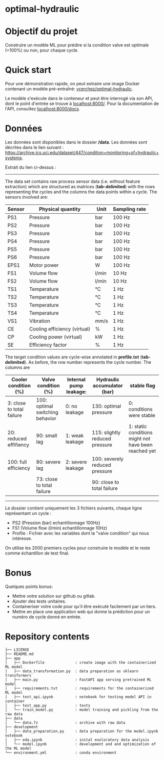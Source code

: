 # optimal-hydraulic

# Objectif du projet

Construire un modèle ML pour prédire si la condition valve est optimale (=100%) ou non, pour 
chaque cycle.

# Quick start

Pour une démonstration rapide, on peut extraire une image Docker contenant un modèle 
pré-entraîné: 
[vcerchez/optimal-hydraulic](https://hub.docker.com/repository/docker/vcerchez/optimal-hydraulic/tags). 

Le modèle s'exécute dans le conteneur et peut être interrogé via son API, dont le point d'entrée 
se trouve à [localhost:8000/](http://localhost:8000/). Pour la documentation de l'API, consultez 
[localhost:8000/docs](http://localhost:8000/docs).

# Données

Les données sont disponibles dans le dossier **/data**. Les données sont décrites dans le lien 
suivant : https://archive.ics.uci.edu/dataset/447/condition+monitoring+of+hydraulic+systems.

Extrait du lien ci-dessus :

***************************

The data set contains raw process sensor data (i.e. without feature extraction) which are 
structured as matrices (**tab-delimited**) with the rows representing the cycles and the columns 
the data points within a cycle. The sensors involved are:

| Sensor | Physical quantity            | Unit  | Sampling rate |
|--------|------------------------------|-------|---------------|
| PS1    | Pressure                     | bar   | 100 Hz        |
| PS2    | Pressure                     | bar   | 100 Hz        |
| PS3    | Pressure                     | bar   | 100 Hz        |
| PS4    | Pressure                     | bar   | 100 Hz        |
| PS5    | Pressure                     | bar   | 100 Hz        |
| PS6    | Pressure                     | bar   | 100 Hz        |
| EPS1   | Motor power                  | W     | 100 Hz        |
| FS1    | Volume flow                  | l/min | 10 Hz         |
| FS2    | Volume flow                  | l/min | 10 Hz         |
| TS1    | Temperature                  | °C    | 1 Hz          |
| TS2    | Temperature                  | °C    | 1 Hz          |
| TS3    | Temperature                  | °C    | 1 Hz          |
| TS4    | Temperature                  | °C    | 1 Hz          |
| VS1    | Vibration                    | mm/s  | 1 Hz          |
| CE     | Cooling efficiency (virtual) | %     | 1 Hz          |
| CP     | Cooling power (virtual)      | kW    | 1 Hz          |
| SE     | Efficiency factor            | %     | 1 Hz          |

The target condition values are cycle-wise annotated in **profile.txt** (**tab-delimited**). As 
before, the row number represents the cycle number. The columns are


| Cooler condition (%)      | Valve condition (%)             | Internal pump leakage: | Hydraulic accumulator (bar)    | stable flag                                          |
|---------------------------|---------------------------------|------------------------|--------------------------------|------------------------------------------------------|
| 3: close to total failure | 100: optimal switching behavior | 0: no leakage          | 130: optimal pressure          | 0: conditions were stable                            |
| 20: reduced effifiency    | 90: small lag                   | 1: weak leakage        | 115: slightly reduced pressure | 1: static conditions might not have been reached yet |
| 100: full efficiency      | 80: severe lag                  | 2: severe leakage      | 100: severely reduced pressure |                                                      |
|                           | 73: close to total failure      |                        | 90: close to total failure     |                                                      |

***************************

Le dossier contient uniquement les 3 fichiers suivants, chaque ligne représentant un cycle : 
 
* PS2 (Pression (bar) echantillonnage 100Hz) 
* FS1 (Volume flow (l/min) echantillonnage 10Hz) 
* Profile : Fichier avec les variables dont la "valve condition" qui nous intéresse.

On utilise les 2000 premiers cycles pour construire le modèle et le reste comme échantillon de 
test final.

# Bonus

Quelques points bonus:

*  Mettre votre solution sur github ou gitlab.
*  Ajouter des tests unitaires.
*  Containeriser votre code pour qu'il être exécuté facilement par un tiers.
*  Mettre en place une application web qui donne la prédiction pour un numéro de cycle donné en 
entrée.

# Repository contents

```
├── LICENSE
├── README.md
├── app
│   ├── Dockerfile              : create image with the containerized ML model
│   ├── data_transformation.py  : data preparation as sklearn transformers
│   ├── main.py                 : FastAPI app serving pretrained ML model
│   ├── requirements.txt        : requirements for the containerized ML model
│   ├── test_api.ipynb          : notebook for testing model API in container
│   ├── test_app.py             : tests
│   └── train_model.py          : model training and pickling from the raw data
├── data
│   └── data.7z                 : archive with raw data
├── development
│   ├── data_preparation.py     : data preparation for the model.ipynb notebook
│   ├── eda.ipynb               : inital exoloratory data analysis
│   └── model.ipynb             : development and and optimization of the ML model
└── environment.yml             : conda environment
```
